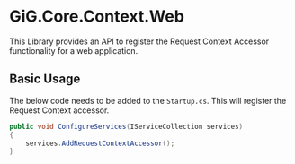 # GiG.Core.Context.Web

This Library provides an API to register the Request Context Accessor functionality for a web application.

## Basic Usage

The below code needs to be added to the `Startup.cs`. This will register the Request Context accessor.

```csharp
public void ConfigureServices(IServiceCollection services)
{
    services.AddRequestContextAccessor();
}
```